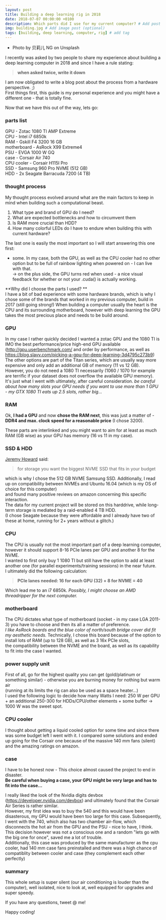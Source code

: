 ```yaml
---
layout: post
title: Building a deep learning rig in 2018
date: 2018-07-07 00:00:00 +0100
description: Which parts did I use for my current computer? # Add post description (optional)
img: building.jpg # Add image post (optional)
tags: [building, deep learning, computer, rig] # add tag
---
```


- Photo by 贝莉儿 NG on Unsplash


I recently was asked by two people to share my experience about building a deep learning computer in 2018 and since I have a rule stating:
>**when asked twice, write it down**

I am now obligated to write a blog post about the process from a hardware perspective. ;) <br>
First things first, this guide is my personal experience and you might have a different one - that is totally fine. 

Now that we have this out of the way, lets go:<br>

### parts list
GPU - Zotac 1080 TI AMP Extreme <br>
CPU - Intel i7 6850k<br>
RAM - Gskill F4 3200 16 GB<br>
motherboard - AsRock X99 Extreme4<br>
PSU - EVGA 1000 W GQ <br>
case - Corsair Air 740 <br>
CPU cooler - Corsair H115I Pro<br>
SSD - Samsung 960 Pro NVME (512 GB)<br>
HDD - 2x Seagate Barracuda 7200 (4 TB)<br>

### thought process
My thought process evolved around what are the main factors to keep in mind when building such a computational beast.
1. What type and brand of GPU do I need? 
1. What are expected bottlenecks and how to circumvent them
1. Is RAM more crucial than HDD?
1. How many colorful LEDs do I have to endure when building this with current hardware?

The last one is easily the most important so I will start answering this one first:
* some. In my case, both the GPU, as well as the CPU cooler had no other option but to be full of rainbow lighting when powered on - I can live with that. <br>
-> on the plus side, the GPU turns red when used - a nice visual feedback for whether or not your .cuda() is actually working.

**Why did I choose the parts I used? **<br>
I have a bit of bad experience with some hardware brands, which is why I chose some of the brands that worked in my previous computer, build in 2017 (still going strong!)
When building a computer usually the heart is the CPU and its surrounding motherboard, however with deep learning the GPU takes the most precious place and needs to be build around. 

### GPU
In my case I rather quickly decided I wanted a zotac GPU and the 1080 TI is IMO the best performance/price high-end GPU available (http://gpu.userbenchmark.com/ and order by performance, as well as https://blog.slavv.com/picking-a-gpu-for-deep-learning-3d4795c273b9)
The other options are part of the Titan series, which are usually way more expensive and only add an additional GB of memory (11 vs 12 GB).<br>
However, you do not need a 1080 TI necessarily (1060 / 1070 for example are terrific if your dataset does not overflow the available GPU memory). <br>
It's just what I went with ultimately, after careful consideration. 
_be careful about how many slots your GPU needs if you want to use more than 1 GPU - my GTX 1080 TI eats up 2.5 slots, rather big..._

### RAM
Ok, **I had a GPU** and now **chose the RAM next**, this was just a matter of - **DDR4 and max. clock speed for a reasonable price** (I chose 3200).

These parts are interlinked and you might want to aim for at least as much RAM (GB wise) as your GPU has memory (16 vs 11 in my case). 

### SSD & HDD

[Jeremy Howard](https://twitter.com/jeremyphoward) said:
> for storage you want the biggest NVME SSD that fits in your budget

which is why I chose the 512 GB NVME Samsung SSD. Additionally, I read up on compatibility between NVMEs and Ubuntu 16.04 (which is my OS of choice for this computer) <br>
and found many positive reviews on amazon concerning this specific interaction. <br>
The data for my current project will be stored on this harddrive, while long-term storage is mediated by a raid-enabled 4 TB HDD. <br>
(I chose Seagate because they were affordable and I already have two of these at home, running for 2+ years without a glitch.)

### CPU

The CPU is usually not the most important part of a deep learning computer, however it should support 8-16 PCIe lanes per GPU and another 8 for the NVME. <br>
I wanted to first only buy 1 1080 TI but still have the option to add at least another one (for parallel experiments/training sessions) in the near future. <br>
I ultimately did the following calculation: 
> **PCIe lanes needed: 16 for each GPU (32) + 8 for NVME = 40**

Which lead me to an i7 6850k. _Possibly, I might choose an AMD threadripper for the next computer._

### motherboard

The CPU dictates what type of motherboard (socket - in my case LGA 2011-3) you have to choose and then its all a matter of preference. <br>
_I like AsRock boards and the blue color of north/south bridge cover did fit my aesthetic needs._
Technically, I chose this board because of the option to install lots of RAM (up to 128 GB), as well as 3 16x PCIe slots, <br>
the compatibility between the NVME and the board, as well as its capability to fit into the case I wanted.

### power supply unit

First of all, go for the highest quality you can get (gold/platinum or something similar) - otherwise you are burning money for nothing but warm air <br>
(running at its limits the rig can also be used as a space heater...) <br> 
I used the following logic to decide how many Watts I need: 
250 W per GPU + an additional 250-300 for HDDs/CPU/other elements + some buffer -> 1000 W was the sweet spot.

### CPU cooler

I thought about getting a liquid cooled option for some time and since there was some budget left I went with it. 
I compared some solutions and ended up going for the Corsair one because of the massive 140 mm fans (silent) and the amazing ratings on amazon.

### case

I have to be honest now - This choice almost caused the project to end in disaster. <br>
**Be careful when buying a case, your GPU might be very large and has to fit into the case...**

I really liked the look of the Nvidia digits devbox (https://developer.nvidia.com/devbox) and ultimately found that the Corsair Air Series is rather similar. <br>
However, my first idea was to buy the 540 and this would have been disasterous, my GPU would have been too large for this case. 
Subsequently, I went with the 740, which also has two chamber air-flow, which disconnects the hot air from the GPU and the PSU - nice to have, I think. <br>
This decision however was not a conscious one and a random "lets go with the big one for once", saved me a lot of trouble.  <br>
Additionally, this case was produced by the same manufacturer as the cpu cooler, had 140 mm case fans preinstalled and there was a high chance of compatiblity between cooler and case (they complement each other perfectly) <br>

### summary 
This whole setup is super silent (our air conditioning is louder than the computer), well isolated, nice to look at, well equipped for upgrades and super speedy. 

If you have any questions, tweet @ me! 

Happy coding! 
